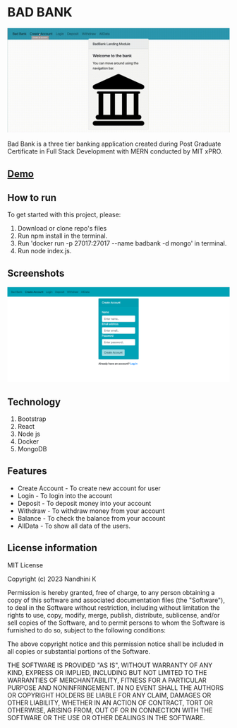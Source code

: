 # BAD BANK

![](https://github.com/NandhiniKarvendhan/Bad-Bank/blob/main/img/Badbank.gif)

Bad Bank is a three tier banking application created during Post Graduate Certificate in Full Stack Development with MERN conducted by MIT xPRO.

## [Demo](http://nandhini-kannanbankingapplication.s3-website.ap-south-1.amazonaws.com/#/)

## How to run

To get started with this project, please:

1. Download or clone repo's files
2. Run npm install in the terminal.
3. Run 'docker run -p 27017:27017 --name badbank -d mongo' in terminal.
4. Run node index.js.

## Screenshots

<img src='/img/createAccount.png' alt="Bad Bank"/>

## Technology

1. Bootstrap
2. React
3. Node js
4. Docker
5. MongoDB

## Features

- Create Account - To create new account for user
- Login - To login into the account
- Deposit - To deposit money into your account
- Withdraw - To withdraw money from your account
- Balance - To check the balance from your account
- AllData - To show all data of the users.

## License information

MIT License

Copyright (c) 2023 Nandhini K

Permission is hereby granted, free of charge, to any person obtaining a copy of this software and associated documentation files (the "Software"), to deal in the Software without restriction, including without limitation the rights to use, copy, modify, merge, publish, distribute, sublicense, and/or sell copies of the Software, and to permit persons to whom the Software is furnished to do so, subject to the following conditions:

The above copyright notice and this permission notice shall be included in all copies or substantial portions of the Software.

THE SOFTWARE IS PROVIDED "AS IS", WITHOUT WARRANTY OF ANY KIND, EXPRESS OR IMPLIED, INCLUDING BUT NOT LIMITED TO THE WARRANTIES OF MERCHANTABILITY, FITNESS FOR A PARTICULAR PURPOSE AND NONINFRINGEMENT. IN NO EVENT SHALL THE AUTHORS OR COPYRIGHT HOLDERS BE LIABLE FOR ANY CLAIM, DAMAGES OR OTHER LIABILITY, WHETHER IN AN ACTION OF CONTRACT, TORT OR OTHERWISE, ARISING FROM, OUT OF OR IN CONNECTION WITH THE SOFTWARE OR THE USE OR OTHER DEALINGS IN THE SOFTWARE.

